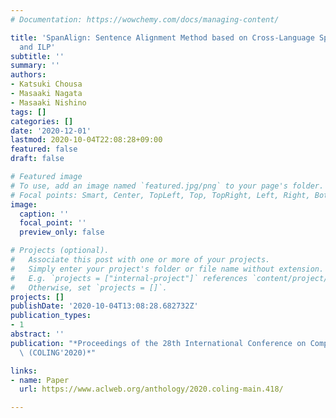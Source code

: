 ```yaml
---
# Documentation: https://wowchemy.com/docs/managing-content/

title: 'SpanAlign: Sentence Alignment Method based on Cross-Language Span Prediction
  and ILP'
subtitle: ''
summary: ''
authors:
- Katsuki Chousa
- Masaaki Nagata
- Masaaki Nishino
tags: []
categories: []
date: '2020-12-01'
lastmod: 2020-10-04T22:08:28+09:00
featured: false
draft: false

# Featured image
# To use, add an image named `featured.jpg/png` to your page's folder.
# Focal points: Smart, Center, TopLeft, Top, TopRight, Left, Right, BottomLeft, Bottom, BottomRight.
image:
  caption: ''
  focal_point: ''
  preview_only: false

# Projects (optional).
#   Associate this post with one or more of your projects.
#   Simply enter your project's folder or file name without extension.
#   E.g. `projects = ["internal-project"]` references `content/project/deep-learning/index.md`.
#   Otherwise, set `projects = []`.
projects: []
publishDate: '2020-10-04T13:08:28.682732Z'
publication_types:
- 1
abstract: ''
publication: "*Proceedings of the 28th International Conference on Computational Linguistics\
  \ (COLING'2020)*"

links:
- name: Paper
  url: https://www.aclweb.org/anthology/2020.coling-main.418/

---
```

